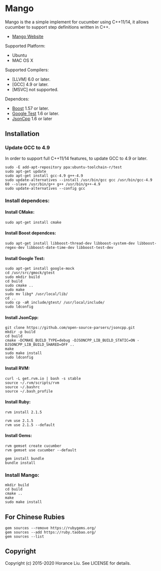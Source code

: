 # Mango

Mango is the a simple implement for cucumber using C++11/14, it allows cucumber to support step definitions written in C++.

* [Mango Website](http://gitlab.com/horance/mango)

Supported Platform:
* Ubuntu
* MAC OS X

Supported Compilers:
* [LLVM] 6.0 or later.
* [GCC] 4.9 or later.
* [MSVC] not supported.

Dependces:
* [Boost](http://www.boost.org/) 1.57 or later.
* [Google Test](http://code.google.com/p/googletest/) 1.6 or later.
* [JsonCpp](https://github.com/open-source-parsers/jsoncpp) 1.6 or later

## Installation

### Update GCC to 4.9

In order to support full C++11/14 features, to update GCC to 4.9 or later.

    sudo -E add-apt-repository ppa:ubuntu-toolchain-r/test
    sudo apt-get update
    sudo apt-get install gcc-4.9 g++-4.9
    sudo update-alternatives --install /usr/bin/gcc gcc /usr/bin/gcc-4.9 60 --slave /usr/bin/g++ g++ /usr/bin/g++-4.9
    sudo update-alternatives --config gcc

### Install dependces:

#### Install CMake:

    sudo apt-get install cmake
  
#### Install Boost dependces:

    sudo apt-get install libboost-thread-dev libboost-system-dev libboost-regex-dev libboost-date-time-dev libboost-test-dev

#### Install Google Test:

    sudo apt-get install google-mock
    cd /usr/src/gmock/gtest
    sudo mkdir build
    cd build
    sudo cmake ..
    sudo make
    sudo mv libg* /usr/local/lib/ 
    cd ..
    sudo cp -aR include/gtest/ /usr/local/include/
    sudo ldconfig

#### Install JsonCpp:

    git clone https://github.com/open-source-parsers/jsoncpp.git
    mkdir -p build
    cd build
    cmake -DCMAKE_BUILD_TYPE=debug -DJSONCPP_LIB_BUILD_STATIC=ON -DJSONCPP_LIB_BUILD_SHARED=OFF ..
    make
    sudo make install
    sudo ldconfig

#### Install RVM:

    curl -L get.rvm.io | bash -s stable
    source ~/.rvm/scripts/rvm
    source ~/.bashrc
    source ~/.bash_profile

#### Install Ruby:

    rvm install 2.1.5
    
    rvm use 2.1.5
    rvm use 2.1.5 --default 

#### Install Gems:
    
    rvm gemset create cucumber
    rvm gemset use cucumber --default
    
    gem install bundle
    bundle install

### Install Mango:

    mkdir build
    cd build
    cmake ..
    make
    sudo make install

## For Chinese Rubies

    gem sources --remove https://rubygems.org/
    gem sources --add https://ruby.taobao.org/
    gem sources --list

## Copyright
Copyright (c) 2015-2020 Horance Liu. See LICENSE for details.
